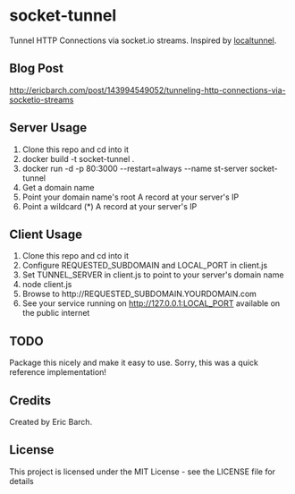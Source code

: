 # socket-tunnel

Tunnel HTTP Connections via socket.io streams. Inspired by [localtunnel](https://github.com/localtunnel/localtunnel).

## Blog Post

http://ericbarch.com/post/143994549052/tunneling-http-connections-via-socketio-streams

## Server Usage

1. Clone this repo and cd into it
2. docker build -t socket-tunnel .
3. docker run -d -p 80:3000 --restart=always --name st-server socket-tunnel
4. Get a domain name
5. Point your domain name's root A record at your server's IP
6. Point a wildcard (*) A record at your server's IP

## Client Usage

1. Clone this repo and cd into it
2. Configure REQUESTED\_SUBDOMAIN and LOCAL\_PORT in client.js
3. Set TUNNEL\_SERVER in client.js to point to your server's domain name
4. node client.js
5. Browse to http://REQUESTED\_SUBDOMAIN.YOURDOMAIN.com
6. See your service running on http://127.0.0.1:LOCAL_PORT available on the public internet

## TODO

Package this nicely and make it easy to use. Sorry, this was a quick reference implementation!

## Credits

Created by Eric Barch.

## License

This project is licensed under the MIT License - see the LICENSE file for details